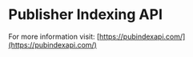 # Publisher Indexing API

For more information visit: [https://pubindexapi.com/](https://pubindexapi.com/)
